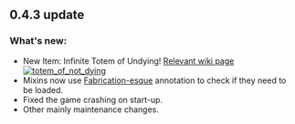 ## 0.4.3 update
### What's new:

* New Item: Infinite Totem of Undying! [Relevant wiki page](https://github.com/melontini/m-tweaks/wiki/4.Item-tweaks#infinite-totem-of-undying-043)
[![totem_of_not_dying](https://user-images.githubusercontent.com/104443436/187249403-218c2ca3-5f35-42a1-ae26-2f5d9b01b003.png)](https://github.com/melontini/m-tweaks/wiki/4.Item-tweaks#infinite-totem-of-undying-043)
* Mixins now use [Fabrication-esque](https://www.curseforge.com/minecraft/mc-mods/fabrication) annotation to check if they need to be loaded.
* Fixed the game crashing on start-up.
* Other mainly maintenance changes.